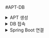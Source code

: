 #APT-DB

<details>
    <summary>APT 생성</summary>

1. ATP 생성 클릭
![Alt text](image/image.png)


2. DB 이름 설정
![Alt text](image/image-1.png)


3. 버전 및 무료 체크
![Alt text](image/image-2.png)

4. 비밀번호 설정
![Alt text](image/image-3.png)

5. DB 생성
![Alt text](image/image-4.png)

</details>

<details>
    <summary>DB 접속</summary>

1. DB 접속 클릭
![Alt text](image2/image.png)

2. DB 접속을 위한 전자 지갑 다운. 비밀번호는 ATP에서 설정한 비번.
![Alt text](image2/image-1.png)

3. sql developer로 접속.

    ![Alt text](image2/image-2.png)
![Alt text](image2/image-3.png)
</details>

<details>
    <summary>Spring Boot 연결</summary>

- <details>
    <summary>전자 지갑을 사용하지 않은 방법</summary>
    
    1. 액세스 제어 목록 편집
    ![Alt text](image2/image-4.png)

    <br/>

    2. mTLS 인증 비활성화
    ![Alt text](image2/image-5.png)

    <br/>

    3. ojdbc 설치
        ```gradle
        implementation ('com.oracle.database.jdbc:ojdbc8-production:21.9.0.0') {
            exclude group: 'com.oracle.database.ha', module: 'simplefan'
            exclude group: 'com.oracle.database.ha', module: 'ons'
        }
        ```

    <br/>

    4. properties 추가
        ```properties
        spring.datasource.driverClassName=oracle.jdbc.driver.OracleDriver
        spring.datasource.url=jdbc:oracle:thin:@(description= .....)
        spring.datasource.username=PP0309
        spring.datasource.password=1Q2w3e4r!!!!
        spring.jpa.hibernate.ddl-auto=update
        ```
        - 여기서 url은 데이터베이스 접속에서 확인 가능
        ![Alt text](image2/image-6.png)


</details>


</details>